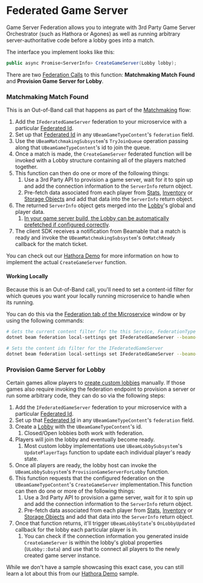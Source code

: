 # Federated Game Server
Game Server Federation allows you to integrate with 3rd Party Game Server Orchestrator (such as Hathora or Agones) as well as running arbitrary server-authoritative code before a lobby goes into a match.

The interface you implement looks like this:

```csharp
public async Promise<ServerInfo> CreateGameServer(Lobby lobby);
```

There are two [Federation Calls](../../concepts/federation.md#federation-calls) to this function: **Matchmaking Match Found** and **Provision Game Server for Lobby**.

### Matchmaking Match Found
This is an Out-of-Band call that happens as part of the [Matchmaking](../../features/matchmaking.md) flow:

1. Add the `IFederatedGameServer` federation to your microservice with a particular [Federated Id](../../concepts/federation.md#federated-id).
2. Set up that [Federated Id](../../concepts/federation.md#federated-id) in any `UBeamGameTypeContent`'s `federation` field.
3. Use the `UBeamMatchmakingSubsystem`'s `TryJoinQueue` operation passing along that `UBeamGameTypeContent`'s id to join the queue.
4. Once a match is made, the `CreateGameServer` federated function will be invoked with a Lobby structure containing all of the players matched together.
5. This function can then do one or more of the following things:
	1. Use a 3rd Party API to provision a game server, wait for it to spin up and add the connection information to the `ServerInfo` return object.
	2. Pre-fetch data associated from each player from [Stats](../../features/stats.md), [Inventory](../../features/inventory.md) or [Storage Objects](../../concepts/microservices.md) and add that data into the `ServerInfo` return object.
6. The returned `ServerInfo` object gets merged into the [Lobby](../../features/lobbies.md)'s global and player data.
	1. [In your game server build, the Lobby can be automatically prefetched if configured correctly](../../concepts/dedicated-servers.md).
7. The client SDK receives a notification from Beamable that a match is ready and invoke the `UBeamMatchmakingSubsystem`'s `OnMatchReady` callback for the match ticket.

You can check out our [Hathora Demo](../../samples/complex/hathora-demo.md) for more information on how to implement the actual `CreateGameServer` function.

#### Working Locally
Because this is an Out-of-Band call, you'll need to set a content-id filter for which queues you want your locally running microservice to handle when its running.

You can do this via the [Federation tab of the Microservice](../../concepts/federation.md#workflows-for-developing-federations) window or by using the following commands:
``` sh
# Gets the current content filter for the this Service, FederationType and Federation Id.
dotnet beam federation local-settings get IFederatedGameServer --beamo-id MyService --fed-id myid

# Sets the content ids filter for the IFederatedGameServer
dotnet beam federation local-settings set IFederatedGameServer --beamo-id HathoraDemo --fed-id hathora --content-ids game_types.my_queue
```

### Provision Game Server for Lobby
Certain games allow players to [create custom lobbies](../../features/lobbies.md) manually. If those games also require invoking the federation endpoint to provision a server or run some arbitrary code, they can do so via the following steps:

1. Add the `IFederatedGameServer` federation to your microservice with a particular [Federated Id](../../concepts/federation.md#federated-id).
2. Set up that [Federated Id](../../concepts/federation.md#federated-id) in any `UBeamGameTypeContent`'s `federation` field.
3. Create a [Lobby](../../features/lobbies.md) with the `UBeamGameTypeContent`'s id.
	1. Closed/Open lobbies both work with federation.
4. Players will join the lobby and eventually become ready.
	1. Most custom lobby implementations use `UBeamLobbySubsystem`'s `UpdatePlayerTags` function to update each individual player's ready state.
5. Once all players are ready, the lobby host can invoke the `UBeamLobbySubsystem`'s `ProvisionGameServerForLobby` function.
6. This function requests that  the configured federation on the `UBeamGameTypeContent`'s `CreateGameServer` implementation.This function can then do one or more of the following things:
	1. Use a 3rd Party API to provision a game server, wait for it to spin up and add the connection information to the `ServerInfo` return object.
	2. Pre-fetch data associated from each player from [Stats](../../features/stats.md), [Inventory](../../features/inventory.md) or [Storage Objects](../../concepts/microservices.md) and add that data into the `ServerInfo` return object.
7. Once that function returns, it'll trigger `UBeamLobbyState`'s `OnLobbyUpdated` callback for the lobby each particular player is in.
	1. You can check if the connection information you generated inside `CreateGameServer` is within the lobby's global properties (`ULobby::Data`) and use that to connect all players to the newly created game server instance.

While we don't have a sample showcasing this exact case, you can still learn a lot about this from our [Hathora Demo](../../samples/complex/hathora-demo.md) sample.


